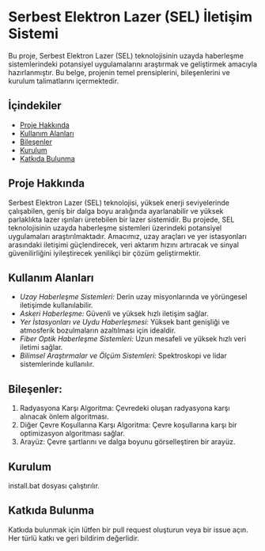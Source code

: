 # Serbest Elektron Lazer (SEL) İletişim Sistemi

Bu proje, Serbest Elektron Lazer (SEL) teknolojisinin uzayda haberleşme sistemlerindeki potansiyel uygulamalarını araştırmak ve geliştirmek amacıyla hazırlanmıştır. Bu belge, projenin temel prensiplerini, bileşenlerini ve kurulum talimatlarını içermektedir.

## İçindekiler

- [Proje Hakkında](#proje-hakkında)
- [Kullanım Alanları](#kullanım-alanları)
- [Bileşenler](#bileşenler)
- [Kurulum](#kurulum)
- [Katkıda Bulunma](#katkıda-bulunma)

## Proje Hakkında

Serbest Elektron Lazer (SEL) teknolojisi, yüksek enerji seviyelerinde çalışabilen, geniş bir dalga boyu aralığında ayarlanabilir ve yüksek parlaklıkta lazer ışınları üretebilen bir lazer sistemidir. Bu projede, SEL teknolojisinin uzayda haberleşme sistemleri üzerindeki potansiyel uygulamaları araştırılmaktadır. Amacımız, uzay araçları ve yer istasyonları arasındaki iletişimi güçlendirecek, veri aktarım hızını artıracak ve sinyal güvenilirliğini iyileştirecek yenilikçi bir çözüm geliştirmektir.

## Kullanım Alanları

- *Uzay Haberleşme Sistemleri:* Derin uzay misyonlarında ve yörüngesel iletişimde kullanılabilir.
- *Askeri Haberleşme:* Güvenli ve yüksek hızlı iletişim sağlar.
- *Yer İstasyonları ve Uydu Haberleşmesi:* Yüksek bant genişliği ve atmosferik bozulmaların azaltılması için idealdir.
- *Fiber Optik Haberleşme Sistemleri:* Uzun mesafeli ve yüksek hızlı veri iletimi sağlar.
- *Bilimsel Araştırmalar ve Ölçüm Sistemleri:* Spektroskopi ve lidar sistemlerinde kullanılır.

## Bileşenler:

1. Radyasyona Karşı Algoritma: Çevredeki oluşan radyasyona karşı alınacak önlem algoritması.
2. Diğer Çevre Koşullarına Karşı Algoritma: Çevre koşullarına karşı bir optimizasyon algoritması sağlar.
3. Arayüz: Çevre şartlarını ve dalga boyunu görselleştiren bir arayüz.

## Kurulum
install.bat dosyası çalıştırılır.

## Katkıda Bulunma

Katkıda bulunmak için lütfen bir pull request oluşturun veya bir issue açın. Her türlü katkı ve geri bildirim değerlidir.
